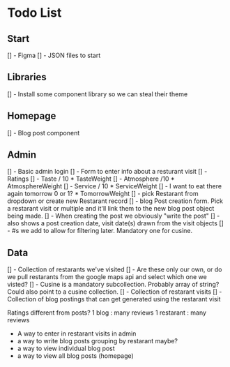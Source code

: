 # Todo List


## Start
[] - Figma
[] - JSON files to start


## Libraries
[] - Install some component library so we can steal their theme


## Homepage
[] - Blog post component

## Admin
[] - Basic admin login 
[] - Form to enter info about a resturant visit
  [] - Ratings
    [] - Taste / 10 * TasteWeight
    [] - Atmosphere /10 * AtmosphereWeight
    [] - Service / 10 * ServiceWeight
    [] - I want to eat there again tomorrow 0 or 1? * TomorrowWeight
  [] - pick Restarant from dropdown or create new Restarant record
[] - blog Post creation form. Pick a restarant visit or multiple and it'll link them to the new blog post object being made. 
  [] - When creating the post we obviously "write the post"
  [] - also shows a post creation date, visit date(s) drawn from the visit objects
  [] - #s we add to allow for filtering later. Mandatory one for cusine.


## Data
[] - Collection of restarants we've visited
  [] - Are these only our own, or do we pull restarants from the google maps api and select which one we visted?
  [] - Cusine is a mandatory subcollection. Probably array of string? Could also point to a cusine collection.
[] - Collection of restarant visits
[] - Collection of blog postings that can get generated using the restarant visit


Ratings different from posts?
1 blog : many reviews
1 restarant : many reviews


- A way to enter in restarant visits in admin
- a way to write blog posts grouping by restarant maybe?
- a way to view individual blog post
- a way to view all blog posts (homepage)